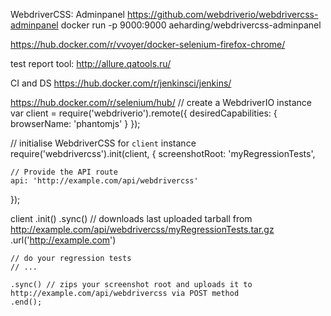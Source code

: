 WebdriverCSS:
Adminpanel https://github.com/webdriverio/webdrivercss-adminpanel
docker run -p 9000:9000 aeharding/webdrivercss-adminpanel


https://hub.docker.com/r/vvoyer/docker-selenium-firefox-chrome/



test report tool:
http://allure.qatools.ru/

CI and DS https://hub.docker.com/r/jenkinsci/jenkins/




https://hub.docker.com/r/selenium/hub/
// create a WebdriverIO instance
var client = require('webdriverio').remote({
    desiredCapabilities: {
        browserName: 'phantomjs'
    }
});

// initialise WebdriverCSS for `client` instance
require('webdrivercss').init(client, {
    screenshotRoot: 'myRegressionTests',

    // Provide the API route
    api: 'http://example.com/api/webdrivercss'
});

client
    .init()
    .sync() // downloads last uploaded tarball from http://example.com/api/webdrivercss/myRegressionTests.tar.gz
    .url('http://example.com')

    // do your regression tests
    // ...

    .sync() // zips your screenshot root and uploads it to http://example.com/api/webdrivercss via POST method
    .end();
